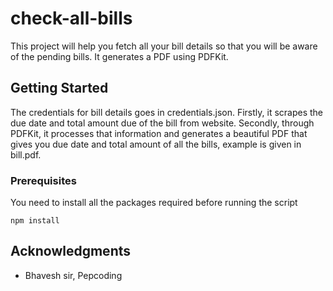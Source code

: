 # check-all-bills

This project will help you fetch all your bill details so that you will be aware of the pending bills. It generates a PDF using PDFKit.

## Getting Started

The credentials for bill details goes in credentials.json. Firstly, it scrapes the due date and total amount due of the bill from website. Secondly, through PDFKit, it processes that information and generates a beautiful PDF that gives you due date and total amount of all the bills, example is given in bill.pdf.

### Prerequisites

You need to install all the packages required before running the script

```
npm install

```

## Acknowledgments

* Bhavesh sir, Pepcoding
